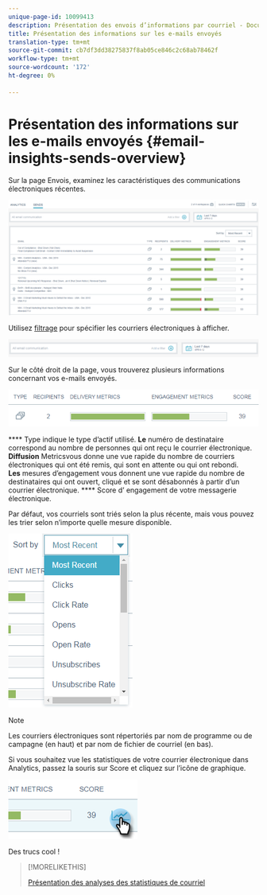 ```yaml
---
unique-page-id: 10099413
description: Présentation des envois d’informations par courriel - Documentation marketing - Documentation du produit
title: Présentation des informations sur les e-mails envoyés
translation-type: tm+mt
source-git-commit: cb7df3dd38275837f8ab05ce846c2c68ab78462f
workflow-type: tm+mt
source-wordcount: '172'
ht-degree: 0%

---
```



# Présentation des informations sur les e-mails envoyés {#email-insights-sends-overview}

Sur la page Envois, examinez les caractéristiques des communications électroniques récentes.

![](assets/one.png)

Utilisez [filtrage](/help/marketo/product-docs/reporting/email-insights/filtering-in-email-insights.md) pour spécifier les courriers électroniques à afficher.

![](assets/filtering.png)

Sur le côté droit de la page, vous trouverez plusieurs informations concernant vos e-mails envoyés.

![](assets/two-1.png)

**** Type indique le type d’actif utilisé.
**Le** numéro de destinataire correspond au nombre de personnes qui ont reçu le courrier électronique.
**Diffusion** Metricsvous donne une vue rapide du nombre de courriers électroniques qui ont été remis, qui sont en attente ou qui ont rebondi.\
**Les** mesures d’engagement vous donnent une vue rapide du nombre de destinataires qui ont ouvert, cliqué et se sont désabonnés à partir d’un courrier électronique.
**** Score d’ [ ](/help/marketo/product-docs/email-marketing/drip-nurturing/reports-and-notifications/understanding-the-engagement-score.md)engagement de votre messagerie électronique.

Par défaut, vos courriels sont triés selon la plus récente, mais vous pouvez les trier selon n’importe quelle mesure disponible.

![](assets/three-1.png)

>[!NOTE]
>
>Les courriers électroniques sont répertoriés par nom de programme ou de campagne (en haut) et par nom de fichier de courriel (en bas).

Si vous souhaitez vue les statistiques de votre courrier électronique dans Analytics, passez la souris sur Score et cliquez sur l’icône de graphique.

![](assets/five.png)

Des trucs cool !

>[!MORELIKETHIS]
>
>[Présentation des analyses des statistiques de courriel](/help/marketo/product-docs/reporting/email-insights/email-insights-analytics-overview.md)
